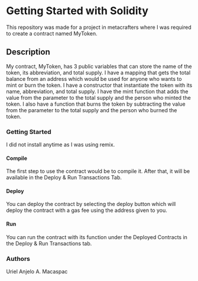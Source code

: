 # Getting Started with Solidity
This repository was made for a project in metacrafters where I was required to create a contract named MyToken.

## Description
My contract, MyToken, has 3 public variables that can store the name of the token, its abbreviation, and total supply. I have a mapping that gets the total balance from an address which would be used for anyone who wants to mint or burn the token. I have a constructor that instantiate the token with its name, abbreviation, and total supply. I have the mint function that adds the value from the parameter to the total supply and the person who minted the token. I also have a function that burns the token by subtracting the value from the parameter to the total supply and the person who burned the token.

### Getting Started
I did not install anytime as I was using remix.

#### Compile
The first step to use the contract would be to compile it. After that, it will be available in the Deploy & Run Transactions Tab.

#### Deploy
You can deploy the contract by selecting the deploy button which will deploy the contract with a gas fee using the address given to you.

#### Run
You can run the contract with its function under the Deployed Contracts in the Deploy & Run Transactions tab.

### Authors
Uriel Anjelo A. Macaspac
